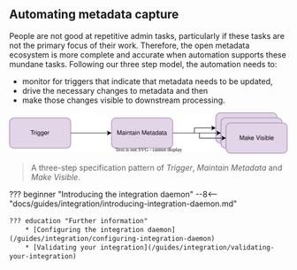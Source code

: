 <!-- SPDX-License-Identifier: CC-BY-4.0 -->
<!-- Copyright Contributors to the Egeria project. -->


## Automating metadata capture

People are not good at repetitive admin tasks, particularly if these tasks are not the primary focus of their work. Therefore, the open metadata ecosystem is more complete and accurate when automation supports these mundane tasks.  Following our three step model, the automation needs to:

* monitor for triggers that indicate that metadata needs to be updated,
* drive the necessary changes to metadata and then 
* make those changes visible to downstream processing.

![Metadata Update Specification Pattern](/patterns/metadata-governance/metadata-update-specification-pattern.svg)
> A three-step specification pattern of *Trigger*, *Maintain Metadata* and *Make Visible*.

??? beginner "Introducing the integration daemon"
    --8<-- "docs/guides/integration/introducing-integration-daemon.md"

    ??? education "Further information"
        * [Configuring the integration daemon](/guides/integration/configuring-integration-daemon)
        * [Validating your integration](/guides/integration/validating-your-integration)



